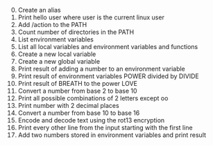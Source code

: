 0. Create an alias
1. Print hello user where user is the current linux user
2. Add /action to the PATH
3. Count number of directories in the PATH
4. List environment variables
5. List all local variables and environment variables and functions
6. Create a new local variable
7. Create a new global variable
8. Print result of adding a number to an environment variable
9. Print result of environment variables POWER divided by DIVIDE
10. Print result of BREATH to the power LOVE
11. Convert a number from base 2 to base 10
12. Print all possible combinations of 2 letters except oo
13. Print number with 2 decimal places
100. Convert a number from base 10 to base 16
101. Encode and decode text using the rot13 encryption
102. Print every other line from the input starting with the first line
103. Add two numbers stored in environment variables and print result
